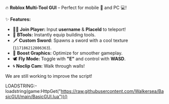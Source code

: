 🔥 **Roblox Multi-Tool GUI** – Perfect for mobile 📱 and PC 💻!  

✨ **Features:**  
- 🧍‍♂️ **Join Player:** Input **username** & **PlaceId** to teleport!  
- 🔨 **BTools:** Instantly equip building tools.  
- 🗡️ **Custom Sword:** Spawns a sword with a cool texture (`117186212806363`).  
- 🚀 **Boost Graphics:** Optimize for smoother gameplay.  
- 🕊️ **Fly Mode:** Toggle with **"E"** and control with **WASD**.  
- 🌀 **Noclip Cam:** Walk through walls!  

We are still working to improve the script!

LOADSTRING:-
  loadstring(game:HttpGet("https://raw.githubusercontent.com/Walkersea/BasicGUI/main/BasicGUI.lua"))()

